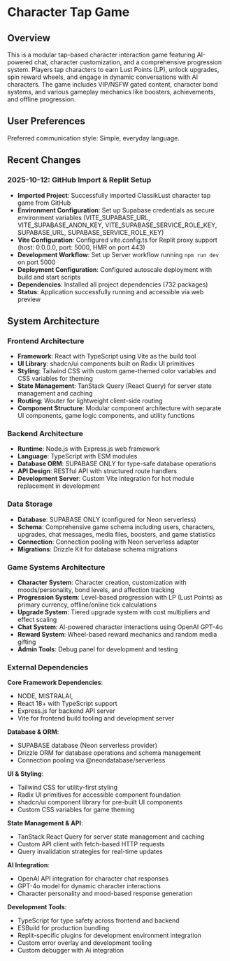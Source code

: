 # Character Tap Game

## Overview

This is a modular tap-based character interaction game featuring AI-powered chat, character customization, and a comprehensive progression system. Players tap characters to earn Lust Points (LP), unlock upgrades, spin reward wheels, and engage in dynamic conversations with AI characters. The game includes VIP/NSFW gated content, character bond systems, and various gameplay mechanics like boosters, achievements, and offline progression.

## User Preferences

Preferred communication style: Simple, everyday language.

## Recent Changes

### 2025-10-12: GitHub Import & Replit Setup
- **Imported Project**: Successfully imported ClassikLust character tap game from GitHub
- **Environment Configuration**: Set up Supabase credentials as secure environment variables (VITE_SUPABASE_URL, VITE_SUPABASE_ANON_KEY, VITE_SUPABASE_SERVICE_ROLE_KEY, SUPABASE_URL, SUPABASE_SERVICE_ROLE_KEY)
- **Vite Configuration**: Configured vite.config.ts for Replit proxy support (host: 0.0.0.0, port: 5000, HMR on port 443)
- **Development Workflow**: Set up Server workflow running `npm run dev` on port 5000
- **Deployment Configuration**: Configured autoscale deployment with build and start scripts
- **Dependencies**: Installed all project dependencies (732 packages)
- **Status**: Application successfully running and accessible via web preview

## System Architecture

### Frontend Architecture
- **Framework**: React with TypeScript using Vite as the build tool
- **UI Library**: shadcn/ui components built on Radix UI primitives
- **Styling**: Tailwind CSS with custom game-themed color variables and CSS variables for theming
- **State Management**: TanStack Query (React Query) for server state management and caching
- **Routing**: Wouter for lightweight client-side routing
- **Component Structure**: Modular component architecture with separate UI components, game logic components, and utility functions

### Backend Architecture
- **Runtime**: Node.js with Express.js web framework
- **Language**: TypeScript with ESM modules
- **Database ORM**: SUPABASE ONLY for type-safe database operations
- **API Design**: RESTful API with structured route handlers
- **Development Server**: Custom Vite integration for hot module replacement in development

### Data Storage
- **Database**: SUPABASE ONLY (configured for Neon serverless)
- **Schema**: Comprehensive game schema including users, characters, upgrades, chat messages, media files, boosters, and game statistics
- **Connection**: Connection pooling with Neon serverless adapter
- **Migrations**: Drizzle Kit for database schema migrations

### Game Systems Architecture
- **Character System**: Character creation, customization with moods/personality, bond levels, and affection tracking
- **Progression System**: Level-based progression with LP (Lust Points) as primary currency, offline/online tick calculations
- **Upgrade System**: Tiered upgrade system with cost multipliers and effect scaling
- **Chat System**: AI-powered character interactions using OpenAI GPT-4o
- **Reward System**: Wheel-based reward mechanics and random media gifting
- **Admin Tools**: Debug panel for development and testing

### External Dependencies

**Core Framework Dependencies**:
- NODE, MISTRALAI, 
- React 18+ with TypeScript support
- Express.js for backend API server
- Vite for frontend build tooling and development server

**Database & ORM**:
- SUPABASE database (Neon serverless provider)
- Drizzle ORM for database operations and schema management
- Connection pooling via @neondatabase/serverless

**UI & Styling**:
- Tailwind CSS for utility-first styling
- Radix UI primitives for accessible component foundation
- shadcn/ui component library for pre-built UI components
- Custom CSS variables for game theming

**State Management & API**:
- TanStack React Query for server state management and caching
- Custom API client with fetch-based HTTP requests
- Query invalidation strategies for real-time updates

**AI Integration**:
- OpenAI API integration for character chat responses
- GPT-4o model for dynamic character interactions
- Character personality and mood-based response generation

**Development Tools**:
- TypeScript for type safety across frontend and backend
- ESBuild for production bundling
- Replit-specific plugins for development environment integration
- Custom error overlay and development tooling
- Custom debugger with Ai integration 

